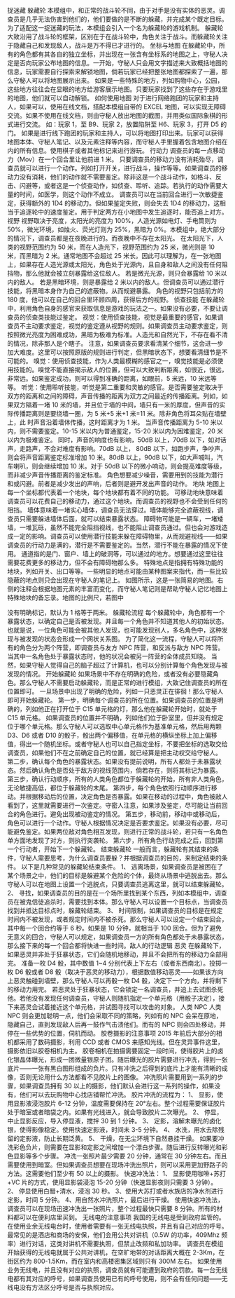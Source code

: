 捉迷藏
躲藏轮
本模组中，和正常的战斗轮不同，由于对手是没有实体的恶灵。调查员是几乎无法伤害到他们的，他们要做的是不断的躲藏，并完成某个既定目标。为了适配这一捉迷藏的玩法，本模组会引入一个名为躲藏轮的游戏机制。
躲藏轮大致沿用了战斗轮的框架，区别在于在战斗轮中，角色关注于战斗。而躲藏轮关注于隐藏自己和发现敌人，战斗是万不得已才进行的。
坐标与地图
在躲藏轮中，所有的角色都有其各自的独立坐标，并出现在一张含有坐标系的地图之上，守秘人决定是否向玩家公布地图的信息。一开始，守秘人只会用文字描述来大致概括地图的信息，玩家需要自行探索来解锁地图，倘若玩家已经把整张地图都探索了一遍，那么守秘人可以将地图展示出来。
如果是一些特殊的地方，列如购物中心，公园，这些地方往往会在显眼的地方给游客展示地图。只要玩家找到了这些存在于游戏里的地图，他们就可以自动解锁。
如何使用地图
对于进行网络跑团的玩家和主持人，如果可以，使用在线文档，搭配本模组自带的 EXCEL 地图，可以实现无障碍交流。如果不使用在线文档，则由守秘人放出地图的截图，并用类似国际象棋的形式进行交流。
如：玩家 1，至 B9、玩家 2，放置陷阱至 H6、玩家 3，打开 D5 的门。
如果是进行线下跑团的玩家和主持人，可以将地图打印出来。玩家可以获得地图本体、守秘人笔记、以及元素注释等内容，而守秘人手里握着包含地图介绍在内的所有信息。使用棋子或者其他标记来进行游玩。
行动力
调查员的每一点移动力（Mov）在一个回合里让他前进 1 米。
只要调查员的移动力没有消耗殆尽，调查员就可以进行一个动作。列如打开开关，进行战斗，操作等等。如果调查员的移动力没有消耗，他们的动作就不需要鉴定。除非这是一个战斗动作，如格斗、反击、闪避等，或者这是一个侦查动作，如侦查、聆听、追踪。若执行的动作需要大量的时间，如医学，则这个动作不成立。
调查员可以在当前回合进行一次敏捷鉴定，获得额外的 1D4 的移动力。但如果鉴定失败，则会失去 1D4 的移动力，这相当于追逐轮中的速度鉴定。用于判定两方在小地图中发生追逐时，能否追上对方。
视野
视野取决于亮度，太阳光的亮度为 100%，人造光源如电灯、手电筒则为 50%，微光环境，如烛火、荧光灯则为 25%，黑暗为 0%。本模组中，绝大部分的情况下，调查员都是在夜晚进行的。而夜晚中不存在太阳光。
在太阳光下，人类的视野范围约为 50 米，而在人造光下，视野范围约为 25 米，微光则是 10 米，而黑暗为 2 米。通常地图不会超过 25 米长。因此可以理解为，在一张地图上，如果存在人造光源或太阳光，角色处于光源内，且自身和敌人之间没有任何阻挡物，那么他就会被立刻暴露给这位敌人。
若是微光光源，则只会暴露给 10 米以内的敌人。
若是黑暗环境，则是暴露给 2 米以内的敌人。但调查员可以通过潜行技能，将黑暗本身作为自己的遮蔽物。从而规避暴露。
角色的视野只包括前方的 180 度，他可以在自己的回合里环顾四周，获得后方的视野。
侦查技能
在躲藏轮中，利用角色自身的感官来获取信息是游戏的玩法之一。如果没有必要，不要让调查员的侦查类技能过鉴定。
视觉：使用侦查技能，视觉是最重要的感官，如果调查员不主动要求鉴定，视觉的鉴定遵从视野的规则。如果调查员主动要求鉴定，则按照微光亮度为困难成功，黑暗为极难为标准。人造光和自然光下，不存在看不清的情况，除非那人是个瞎子。
注意，如果调查员要求看清某个细节，这会进一步加大难度。这里可以按照原版的规则进行判定，但黑暗状态下，想要看清细节是不可能的。
嗅觉：使用侦查技能，作为人类最模糊的感官之一，嗅觉技能是必须使用技能的。嗅觉不能直接揭示敌人的位置，但可以大致判断距离，如很近，很远，非常远。如果鉴定成功，则可以得到准确的距离，如眼前，5 米远，10 米远等等。
听觉：使用聆听技能，听觉是第二重要和灵敏的感官。是否需要鉴定取决于双方的距离和之间的障碍，声音传播的距离为双方之间最近的传播距离。列如，如果双方隔着一堵 10 米的墙，并且位于墙的中间，墙只有一米的厚度，但声音的实际传播距离则是要绕墙一圈，为 5 米+5 米+1 米=11 米。除非角色将耳朵贴在墙壁上，此
时声音沿着墙体传播，这时距离才为 1 米。
当声音传播距离为 5-10 米以内，则不需要鉴定。10-15 米以内为普通鉴定，15-20 米以内为困难鉴定，20 米以内为极难鉴定。
同时，声音的响度也有影响，50dB 以上，70dB 以下，如对话声，走路声，不会对难度有影响。70dB 以上， 80dB 以下，如跑步声，争吵声，则会将声音距离鉴定标准增加 10 米。80dB 以上，90dB 以下，如大声喊叫，汽车喇叭，则会继续增加 10 米。对于 50dB 以下的微小响动，则会提高难度等级，而非减少声音传播距离的鉴定标准。
角色想要减少噪音，需要用到的技能为潜行和或闪避。前者是减少发出的声响，后者则是避开发出声音的动作。
地块
地图上每一个坐标都代表着一个地块，每个地块都有着不同的功能。
可移动地块意味着调查员可以花费自己的移动力，通过这个地块。而调查员的视野也不会受到任何的阻挡。
墙体意味着一堵实心墙体，调查员无法穿过。墙体能够完全遮蔽视线，调查员只需要躲进墙体后面，就可以结束暴露状态。
障碍物可能是一辆车，一堵矮墙，一堆瓦砾，虽然不能完全阻挡视线，也不能阻止调查员通过。但也会对游戏造成一定的影响。调查员可以使用潜行技能来躲在障碍物里，从而规避视线——如果调查员的行动力是满的，潜行是不需要鉴定的。当然，潜行不能在暴露的情况下使用。
通道指的是门、窗户、墙上的破洞等，可以通过的地方。想要通过这里往往需要花费更多的移动力，但不会有障碍物那么多。
特殊地点是指拥有特殊功能的地块，列如开关、出口等等。一些明显的地点可能由某种图案来指代，而一些比较隐蔽的地点则只会出现在守秘人的笔记上。
如图所示，这是一张简易的地图。右侧的注释会根据地图元素的丰富而变化，而守秘人笔记则是帮助守秘人记忆地图上特殊地块的备忘录。地图的比例尺，若图中
 
没有明确标记，默认为 1 格等于两米。
躲藏轮流程
每个躲藏轮中，角色都有一个暴露状态，以确定自己是否被发现。并且每一个角色并不知道其他人的初始状态。
也就是说，一位角色可能会被其他人发现，也可能发现别人，多名角色中，这种发现与被发现的状态会形成一个网状关系图。
为了简化这一流程，守秘人可以将所有的角色分为两个阵营，即调查员与友方 NPC 阵营，和反派与敌方 NPC 阵营。当其中一名角色处于暴露状态时，他的状况会被另一阵营的全体成员知晓。
当然，如果守秘人觉得自己的脑子超过了计算机，也可以分别计算每个角色发现与被发现的情况。
开始躲藏轮
如果场景中不存在明确的危险，或者没有必要隐藏角色。那么守秘人不需要启动躲藏轮，而是正常的进行模组，大致记住调查员的所在位置即可。
一旦场景中出现了明确的危险，列如一只恶灵正在徘徊！那么守秘人即可开始躲藏轮。
第一步，明确每个调查员的所在位置。如果调查员的位置是明确的，列如他正在打开位于 C15 单元格的灯，那么他在躲藏轮开始时，就处于 C15 单元格。
如果调查员的位置并不明确，列如他们位于卧室里，但并没有规定位于哪个单元格。那么守秘人可以选取中心单元格作为基准单元格，然后用两颗 D3、D6 或者 D10 的骰子，骰出两个偏移值，在单元格的横纵坐标上加上偏移值，得出一个随机坐标。或者守秘人也可以自己指定坐标，不要把坐标的选取交给调查员，如果他们不在之前确定自己的位置，就已经算是把主动权交给守秘人。
第二步，确认每个角色的暴露状态。如果没有提前说明，所有人都处于未暴露状态。然后确认角色是否处于敌方的视线范围内，倘若存在，则将其标记为暴露。
第三步，确认行动顺序，所有的人类角色都位于躲藏轮的开始，所有非人类角色，无论敏捷高低，都位于躲藏轮的末尾。
第四步，每个角色依照行动顺序进行移动。并根据移动后的位置，决定角色是否暴露。如果在移动的过程中，角色被敌人看到了，这里就需要进行一次鉴定。守密人注意，如果涉及鉴定，尽可能让当前回合的角色进行。避免出现被动鉴定的情况。
第五步，移动前，移动中或移动后，角色可以进行一个动作。守秘人根据情况决定是否要求鉴定。如果没有必要，尽可能避免鉴定。如果两位敌对角色相互发现，则进行正常的战斗轮，若只有一名角色单方面地发现了对方，则执行突袭轮。
第六步，所有角色行动完成之后，回到第一个行动者，开始下一个躲藏轮。
结束躲藏轮
一般而言，躲藏轮有其结束的条件，守秘人需要思考，为什么调查员要躲？并根据调查员的目的，来制定结束的条件。
以下是几种常见的躲藏轮结束条件。
1、	逃离场景，如果调查员是被困在了某个场景之中，他们的目标是躲避某个危险的个体，最终从场景中逃脱出去。那么守秘人可以在地图上设置一个逃脱点，只要调查员逃离这里，就可以结束躲藏轮。
2、	寻找，如果调查员的目的是在一个场所里找到某个东西，列如本模组中，调查员在被鬼信徒追杀时，需要找到本体。那么守秘人可以设置一个目标点，当调查员找到并抵达目标点时，躲藏轮结束。
3、	时间限制，如果调查员的目标是在规定时间内不被发现，或者规定时间内不被杀死。那么守秘人可以设定一个结束回合，其中每一个回合约等于 6 秒。如果是 10 分钟，就相当于 100 回合。但为了避免无意义的回合，守秘人可以规定，如果调查员一方的所有角色都处于未暴露状态，那么接下来的每一个回合都将快进一些时间。敌人的行动逻辑
恶灵
在躲藏轮下，如果恶灵并非处于狂暴状态，它们会随机地移动，并且不会把所有的移动力全部用完。
准备一枚 D4 骰，其中数值 1~4 分别代表上下左右（或者东西南北）。投掷一枚 D6 骰或者 D8 骰（取决于恶灵的移动力），根据数值移动恶灵——如果该方向上恶灵触碰到墙壁，那么守秘人可以再骰一枚 D4 骰，决定下一个方向，并将剩下的移动力用完。
若恶灵处于狂暴状态，它会锁定一名调查员，并追上去试图杀死他。若他没有发现任何调查员，守秘人则随机指定一个单元格（用骰子决定），接下来恶灵会试着接近这个单元格，并试图寻找可以攻击的对象。
人类 NPC
人类 NPC 则会更加聪明一点，他们会采取不同的策略，列如有的 NPC 会呆在原地，隐藏自己，直到发现敌人后再一鼓作气击溃他们。而有的 NPC 则会四处移动，并停在一些优势的位置，伺机而动。
胶卷摄影的注意事项
2015 年前后大部分的相机都采用了数码摄影，利用 CCD 或者 CMOS 来感知光线。但在灵异事件这里，摄影依旧以胶卷相机为主。
胶卷相机在拍摄需要固定一段时间，使得胶片上的卤化银晶体曝光，形成一团微量银原子团。随后曝光的胶片需要进行冲洗，得到一张底片——一张有黑白图形组成的负片。只有冲洗之后得到的底片上才能有清晰的成像，否则无论用什么方法都看不见胶片上的图像。
冲洗照片需要用到一系列的步骤，如果调查员拥有 30 以上的摄影，他们默认会进行这一系列的操作，如果没有，他们可以去玩购物中心找店铺帮忙冲洗。
胶片冲洗的流程为：
1、	显影，使用显影液浸泡胶片 6-12 分钟，温度需要保持在 20°左右。整个过程需要保证胶片处于暗室或者暗袋之内。如果有光线进入，就会导致胶片二次曝光。
2、	停显，中止显影反应，导入停显液，搅拌 30 到 1 分钟。
3、	定影，溶解未曝光的卤化银，使得影像稳定。使用快速定影液，时间未 3-5 分钟。
4、	水洗，用水去除残留的定影液，防止长期泛黄。
5、	干燥，在无尘环境下自然悬挂干燥。
如果要冲洗彩色负片，则需要在显影和定影之间增加一个漂白步骤。随后进行反转曝光和彩色显影等多个步骤。
冲洗一张照片最少需要 20 分钟，通常在 30 分钟左右。而且需要使用到暗室。但如果调查员想要在现场冲洗出照片，则可以采用更加野路子的方法。这需要他们至少有 50 以上的摄影。
快速冲洗法：
1、	显影使用咖啡+苏打+VC 片的方式，使用显影袋浸泡 15-20 分钟（快速显影夜则只需要 3 分钟）。
2、	停显使用白醋+清水，浸泡 30 秒。 3、使用大苏打或者水族店的净水剂进行定影，时间 5 分钟。
4、用自然水冲洗照片，最后进行干燥。
使用快速冲洗法，调查员可以在现场迅速冲洗出一张照片，整个过程最快只需要 8 分钟。所有的材料都可以在便利店里买到。
无线电的注意事项
我国的无线电是受到政府监管的。在使用业余无线电台时，使用者需要有一张无线电执照，并且有自己对应的呼号。
最常见的是酒店和商场的安保，他们会用公共对讲机（0.5W 的功率，409Mhz 频率）进行对话，这类对讲机不需要执照，但禁止改频和私加功率。
调查员在模组开始获得的无线电就属于公共对讲机，在空旷地带的对话距离大概在 2-3Km，在街区约为 800-1.5Km，而在室内和高楼密集区域则只有 300M 左右。
如果使用业务无线电，并且没有对应的执照，调查员就有可能遭到政府的罚款。每一台无线电都有其对应的呼号，如果调查员使用已有的呼号使用，则不会有任何问题——无线电没有方法区分呼号是否与执照对应。

